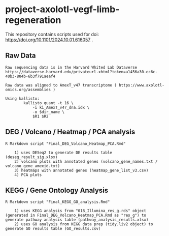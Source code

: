 # project-axolotl-vegf-limb-regeneration

This repository contains scripts used for doi: https://doi.org/10.1101/2024.10.01.616057 .

## Raw Data

    Raw sequencing data is in the Harvard Whited Lab Dataverse 
    https://dataverse.harvard.edu/privateurl.xhtml?token=a1456a30-ec6c-40b3-804b-6b3f791aeaf4

    Raw data was aligned to AmexT_v47 transcriptome ( https://www.axolotl-omics.org/assemblies ) 
    
    Using kallisto: 
            kallisto quant -t 16 \
                -i ki_AmexT_v47_dna.idx \
                -o $dir_name \
                $R1 $R2

## DEG / Volcano / Heatmap / PCA analysis

    R Markdown script "Final_DEG_Volcano_Heatmap_PCA.Rmd" 

        1) uses DESeq2 to generate DE results table (deseq_result_sig.xlsx)
        2) volcano plots with annotated genes (volcano_gene_names.txt / volcano_gene_amexid.txt)
        3) heatmaps with annotated genes (heatmap_gene_list_v3.csv)
        4) PCA plots

## KEGG / Gene Ontology Analysis

    R Markdown script "Final_KEGG_GO_analysis.Rmd" 

        1) uses KEGG analysis from "018_Illumina_res_g.rds" object (generated in Final_DEG_Volcano_Heatmap_PCA.Rmd as "res_g") to generate pathway analysis table (pathway_analysis_results.xlsx)
        2) uses GO analysis from KEGG data prep (tidy.liv2 object) to generate GO results table (GO_results.csv)


        


